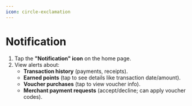 ```yaml
---
icon: circle-exclamation
---
```


# Notification

1. Tap the **"Notification" icon** on the home page.
2. View alerts about:
   * **Transaction history** (payments, receipts).
   * **Earned points** (tap to see details like transaction date/amount).
   * **Voucher purchases** (tap to view voucher info).
   * **Merchant payment requests** (accept/decline; can apply voucher codes).

